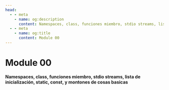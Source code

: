 ```yaml
---
head:
  - - meta
    - name: og:description
      content: Namespaces, class, funciones miembro, stdio streams, lista de inicialización, static, const, y montones de cosas basicas
  - - meta
    - name: og:title
      content: Module 00
---
```

<script setup lang="ts">
import Woaos from '@theme/components/categoria.vue';
import { module00, ejercicios, clase, clases } from './module00.ts';

</script>

# Module 00

**Namespaces, class, funciones miembro, stdio streams, lista de inicialización, static, const, y montones de
cosas basicas**

<Woaos :links="module00" />
<Woaos :links="clase" />
<Woaos :links="clases" />
<Woaos :links="ejercicios" />